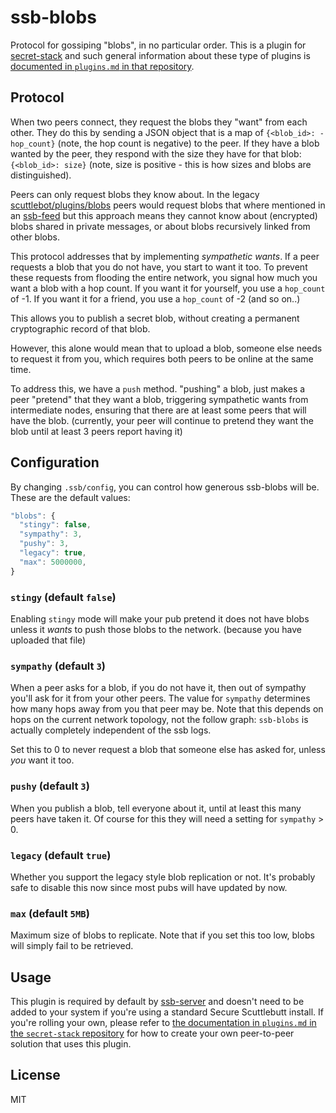 # ssb-blobs

Protocol for gossiping "blobs", in no particular order. This is a plugin for [secret-stack](https://github.com/ssbc/secret-stack) and such general information about these type of plugins is [documented in `plugins.md` in that repository](https://github.com/ssbc/secret-stack/blob/master/plugins.md).

## Protocol

When two peers connect, they request the blobs they "want" from each other.
They do this by sending a JSON object that is a map of
`{<blob_id>: -hop_count}` (note, the hop count is negative) to the peer.
If they have a blob wanted by the peer, they respond with the size they have
for that blob: `{<blob_id>: size}` (note, size is positive - this is how sizes
and blobs are distinguished).

Peers can only request blobs they know about. In the legacy
[scuttlebot/plugins/blobs](https://github.com/ssbc/scuttlebot/tree/99fad7c5f6e436cbd670346b4da20c57222a1419/plugins/blobs)
peers would request blobs that where mentioned in an
[ssb-feed](https://github.com/ssbc/ssb-feed) but this approach
means they cannot know about (encrypted) blobs shared in private
messages, or about blobs recursively linked from other blobs.

This protocol addresses that by implementing _sympathetic wants_.
If a peer requests a blob that you do not have, you start to want it too.
To prevent these requests from flooding the entire network, you signal how much
you want a blob with a hop count.
If you want it for yourself, you use a `hop_count` of -1.
If you want it for a friend, you use a `hop_count` of -2 (and so on..)

This allows you to publish a secret blob, without creating
a permanent cryptographic record of that blob.

However, this alone would mean that to upload a blob,
someone else needs to request it from you, which requires
both peers to be online at the same time.

To address this, we have a `push` method. "pushing" a blob,
just makes a peer "pretend" that they want a blob,
triggering sympathetic wants from intermediate nodes,
ensuring that there are at least some peers that will have the blob.
(currently, your peer will continue to pretend they want the
blob until at least 3 peers report having it)


## Configuration

By changing `.ssb/config`, you can control how generous
ssb-blobs will be. These are the default values:

``` js
"blobs": {
  "stingy": false,
  "sympathy": 3,
  "pushy": 3,
  "legacy": true,
  "max": 5000000,
}
```

### `stingy` (default `false`)

Enabling `stingy` mode will make your pub pretend it does not have blobs
unless it _wants_ to push those blobs to the network. (because you have uploaded that file)

### `sympathy` (default `3`)

When a peer asks for a blob, if you do not have it, then out of sympathy you'll
ask for it from your other peers.
The value for `sympathy` determines how many hops away from you that peer may be.
Note that this depends on hops on the current network topology, not the follow
graph: `ssb-blobs` is actually completely independent of the ssb logs.

Set this to 0 to never request a blob that someone else has asked for, unless _you_ want it too.

### `pushy` (default `3`)

When you publish a blob, tell everyone about it, until at least this many peers have taken it.
Of course for this they will need a setting for `sympathy` > 0.


### `legacy` (default `true`)

Whether you support the legacy style blob replication or not.
It's probably safe to disable this now since most pubs will have updated by now.

### `max` (default `5MB`)

Maximum size of blobs to replicate.
Note that if you set this too low, blobs will simply fail to be retrieved.

## Usage
This plugin is required by default by [ssb-server](https://github.com/ssbc/ssb-server) and doesn't need to be added to your system if you're using a standard Secure Scuttlebutt install. If you're rolling your own, please refer to [the documentation in `plugins.md` in the `secret-stack` repository](https://github.com/ssbc/secret-stack/blob/master/plugins.md) for how to create your own peer-to-peer solution that uses this plugin.

## License

MIT



